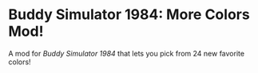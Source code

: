 # Buddy Simulator 1984: More Colors Mod!
A mod for *Buddy Simulator 1984* that lets you pick from 24 new favorite colors!
